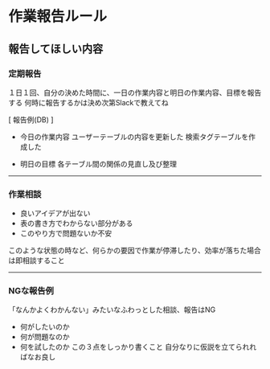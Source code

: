 # 作業報告ルール

## 報告してほしい内容

### 定期報告
１日１回、自分の決めた時間に、一日の作業内容と明日の作業内容、目標を報告する
何時に報告するかは決め次第Slackで教えてね

[ 報告例(DB) ]

* 今日の作業内容
ユーザーテーブルの内容を更新した
検索タグテーブルを作成した

* 明日の目標
各テーブル間の関係の見直し及び整理

---

### 作業相談
* 良いアイデアが出ない
* 表の書き方でわからない部分がある
* このやり方で問題ないか不安

このような状態の時など、何らかの要因で作業が停滞したり、効率が落ちた場合は即相談すること

---

### NGな報告例
「なんかよくわかんない」みたいなふわっとした相談、報告はNG
* 何がしたいのか
* 何が問題なのか
* 何を試したのか
この３点をしっかり書くこと
自分なりに仮説を立てられればなお良し
